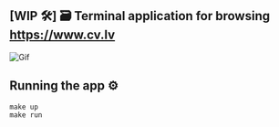 ## [WIP 🛠] 🗃 Terminal application for browsing https://www.cv.lv

![Gif](/docs/resources/cvlv-cli.gif)

## Running the app ⚙️
```
make up
make run
```
